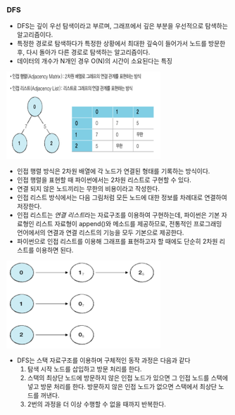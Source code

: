 ### DFS
- DFS는 깊이 우선 탐색이라고 부르며, 그래프에서 깊은 부분을 우선적으로 탐색하는 알고리즘이다.
- 특정한 경로로 탐색하다가 특정한 상황에서 최대한 깊숙이 들어가서 노드를 방문한 후, 다시 돌아가 다른 경로로 탐색하는 알고리즘이다.
- 데이터의 개수가 N개인 경우 O(N)의 시간이 소요된다는 특징

<img src="image1.PNG" width="350" height="200">

- 인접 행렬 방식은 2차원 배열에 각 노드가 연결된 형태를 기록하는 방식이다.
- 인접 행렬을 표현할 때 파이썬에서는 2차원 리스트로 구현할 수 있다.
- 연결 되지 않은 노드끼리는 무한의 비용이라고 작성한다.
- 인접 리스트 방식에서는 다음 그림처럼 모든 노드에 대한 정보를 차례대로 연결하여 저장한다.
- 인접 리스트는 *연결 리스트*라는 자료구조를 이용하여 구현하는데, 파이썬은 기본 자료형인 리스트 자료형이 append()와 메소드를 제공하므로, 전통적인 프로그래밍 언어에서의 연결과 연결 리스트의 기능을 모두 기본으로 제공한다.
- 파이썬으로 인접 리스트를 이용해 그래프를 표현하고자 할 때에도 단순히 2차원 리스트를 이용하면 된다.

<img src="image2.PNG" width="350" height="200">

- DFS는 스택 자료구조를 이용하며 구체적인 동작 과정은 다음과 같다
    1. 탐색 시작 노드를 삽입하고 방문 처리를 한다.
    2. 스택의 최상단 노드에 방문하지 않은 인접 노드가 있으면 그 인접 노드를 스택에 넣고 방문 처리를 한다. 방문하지 않은 인접 노드가 없으면 스택에서 최상단 노드를 꺼낸다.
    3. 2번의 과정을 더 이상 수행할 수 없을 때까지 반복한다.